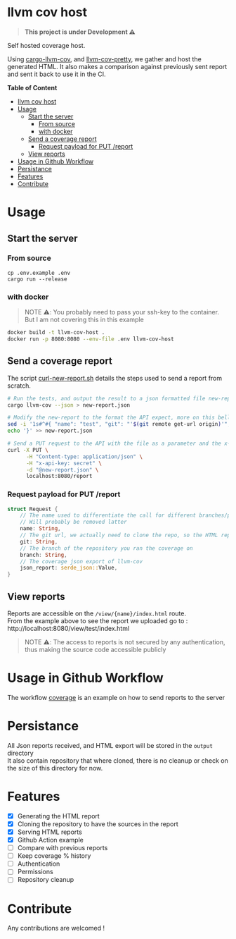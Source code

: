 # llvm cov host

> **This project is under Development ⚠️**

Self hosted coverage host.

Using [cargo-llvm-cov](https://github.com/taiki-e/cargo-llvm-cov), and [llvm-cov-pretty](https://github.com/dnaka91/llvm-cov-pretty), we gather and host the generated HTML.
It also makes a comparison against previously sent report and sent it back to use it in the CI.

**Table of Content**

- [llvm cov host](#llvm-cov-host)
- [Usage](#usage)
  - [Start the server](#start-the-server)
    - [From source](#from-source)
    - [with docker](#with-docker)
  - [Send a coverage report](#send-a-coverage-report)
    - [Request payload for PUT /report](#request-payload-for-put-report)
  - [View reports](#view-reports)
- [Usage in Github Workflow](#usage-in-github-workflow)
- [Persistance](#persistance)
- [Features](#features)
- [Contribute](#contribute)

# Usage

## Start the server

### From source

```
cp .env.example .env
cargo run --release
```

### with docker

> NOTE ⚠️: You probably need to pass your ssh-key to the container.\
> But I am not covering this in this example

```sh
docker build -t llvm-cov-host .
docker run -p 8080:8080 --env-file .env llvm-cov-host
```

## Send a coverage report

The script [curl-new-report.sh](curl-new-report.sh) details the steps used to send a report from scratch.

```sh
# Run the tests, and output the result to a json formatted file new-report.json
cargo llvm-cov --json > new-report.json

# Modify the new-report to the format the API expect, more on this bellow in ()
sed -i '1s#^#{ "name": "test", "git": "'$(git remote get-url origin)'", "branch": "main", "json_report": #' new-report.json
echo '}' >> new-report.json

# Send a PUT request to the API with the file as a parameter and the x-api-key authentication.
curl -X PUT \
      -H "Content-type: application/json" \
      -H "x-api-key: secret" \
      -d "@new-report.json" \
      localhost:8080/report
```

### Request payload for PUT /report

```rs
struct Request {
    // The name used to differentiate the call for different branches/project
    // Will probably be removed latter
    name: String,
    // The git url, we actually need to clone the repo, so the HTML report can have/display the sources of your project.
    git: String,
    // The branch of the repository you ran the coverage on
    branch: String,
    // The coverage json export of llvm-cov
    json_report: serde_json::Value,
}
```

## View reports

Reports are accessible on the `/view/{name}/index.html` route.\
From the example above to see the report we uploaded go to : http://localhost:8080/view/test/index.html

> NOTE ⚠️: The access to reports is not secured by any authentication, thus making the source code accessible publicly


# Usage in Github Workflow

The workflow [coverage](.github/workflows/coverage.yml) is an example on how to send reports to the server

# Persistance

All Json reports received, and HTML export will be stored in the `output` directory \
It also contain repository that where cloned, there is no cleanup or check on the size of this directory for now.

# Features

- [x] Generating the HTML report
- [x] Cloning the repository to have the sources in the report
- [x] Serving HTML reports
- [x] Github Action example
- [ ] Compare with previous reports
- [ ] Keep coverage % history
- [ ] Authentication
- [ ] Permissions
- [ ] Repository cleanup

# Contribute

Any contributions are welcomed !